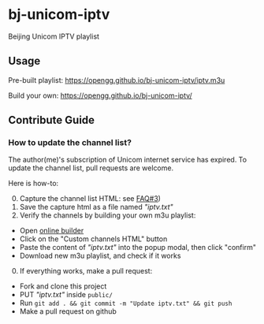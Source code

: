 # bj-unicom-iptv
Beijing Unicom IPTV playlist

## Usage

Pre-built playlist: https://opengg.github.io/bj-unicom-iptv/iptv.m3u

Build your own: https://opengg.github.io/bj-unicom-iptv/

## Contribute Guide

### How to update the channel list?

The author(me)'s subscription of Unicom internet service has expired. To update the channel list, pull requests are welcome.

Here is how-to:

0. Capture the channel list HTML: see [FAQ#3](https://m.newsmth.net/article/DigiHome/757772?p=1))
0. Save the capture html as a file named *"iptv.txt"*
0. Verify the channels by building your own m3u playlist:

  * Open [online builder](https://opengg.github.io/bj-unicom-iptv/)
  * Click on the "Custom channels HTML" button
  * Paste the content of *"iptv.txt"* into the popup modal, then click "confirm"
  * Download new m3u playlist, and check if it works

0. If everything works, make a pull request:

  * Fork and clone this project
  * PUT *"iptv.txt"* inside `public/`
  * Run `git add . && git commit -m "Update iptv.txt" && git push`
  * Make a pull request on github
